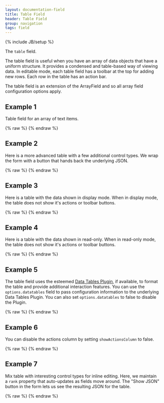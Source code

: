 ```yaml
---
layout: documentation-field
title: Table Field
header: Table Field
group: navigation
tags: field
---
```

{% include JB/setup %}

The ```table``` field.

The table field is useful when you have an array of data objects that have a uniform structure.  It provides a condensed
and table-based way of viewing data.  In editable mode, each table field has a toolbar at the top for adding new rows.
Each row in the table has an action bar.

The table field is an extension of the ArrayField and so all array field configuration options apply.

<!-- INCLUDE_API_DOCS: table -->


## Example 1
Table field for an array of text items.
<div id="field1"> </div>
{% raw %}
<script type="text/javascript" id="field1-script">
$("#field1").alpaca({
    "data": [{
        "key": "key1",
        "title": "title1",
        "amount": 2.53
    }, {
        "key": "key2",
        "title": "title2",
        "amount": 1.80
    }, {
        "key": "key3",
        "title": "title3",
        "amount": 5.60
    }],
    "schema": {
        "type": "array",
        "items": {
            "type": "object",
            "properties": {
                "key": {
                    "type": "string",
                    "title": "Key"
                },
                "title": {
                    "type": "string",
                    "title": "Title"
                },
                "amount": {
                    "type": "number",
                    "title": "Amount"
                }
            }
        }
    },
    "options": {
        "type": "table"
    }
});
</script>
{% endraw %}


## Example 2
Here is a more advanced table with a few additional control types.  We wrap the form with a button that hands
back the underlying JSON.
<div id="field2"> </div>
{% raw %}
<script type="text/javascript" id="field2-script">
$("#field2").alpaca({
    "data": [{
        "key": "key1",
        "title": "title1",
        "amount": 2.53,
        "rating": "good"
    }, {
        "key": "key2",
        "title": "title2",
        "amount": 1.80,
        "rating": "poor"
    }, {
        "key": "key3",
        "title": "title3",
        "amount": 5.60,
        "rating": "excellent"
    }],
    "schema": {
        "type": "array",
        "items": {
            "type": "object",
            "properties": {
                "key": {
                    "type": "string",
                    "title": "Key"
                },
                "title": {
                    "type": "string",
                    "title": "Title"
                },
                "amount": {
                    "type": "number",
                    "title": "Amount"
                },
                "approved": {
                    "type": "boolean",
                    "title": "Approved"
                },
                "rating": {
                    "type": "string",
                    "enum": ["poor", "good", "excellent"],
                    "title": "Rating"
                }
            }
        }
    },
    "options": {
        "type": "table",
        "items": {
            "fields": {
                "rating": {
                    "type": "select"
                }
            }
        },
        "form": {
            "buttons": {
                "submit": {
                    "click": function() {
                        var value = this.getValue();
                        alert(JSON.stringify(value, null, "  "));
                    }
                }
            }
        }
    }
});
</script>
{% endraw %}

## Example 3
Here is a table with the data shown in display mode.  When in display mode, the table does not show it's actions or
toolbar buttons.
<div id="field3"> </div>
{% raw %}
<script type="text/javascript" id="field3-script">
$("#field3").alpaca({
    "data": [{
        "key": "key1",
        "title": "title1",
        "amount": 2.53
    }, {
        "key": "key2",
        "title": "title2",
        "amount": 1.80
    }, {
        "key": "key3",
        "title": "title3",
        "amount": 5.60
    }],
    "schema": {
        "type": "array",
        "items": {
            "type": "object",
            "properties": {
                "key": {
                    "type": "string",
                    "title": "Key"
                },
                "title": {
                    "type": "string",
                    "title": "Title"
                },
                "amount": {
                    "type": "number",
                    "title": "Amount"
                }
            }
        }
    },
    "options": {
        "type": "table"
    },
    "view": "bootstrap-display"
});
</script>
{% endraw %}


## Example 4
Here is a table with the data shown in read-only.  When in read-only mode, the table does not show it's actions or
toolbar buttons.
<div id="field4"> </div>
{% raw %}
<script type="text/javascript" id="field4-script">
$("#field4").alpaca({
    "data": [{
        "key": "key1",
        "title": "title1",
        "amount": 2.53
    }, {
        "key": "key2",
        "title": "title2",
        "amount": 1.80
    }, {
        "key": "key3",
        "title": "title3",
        "amount": 5.60
    }],
    "schema": {
        "type": "array",
        "items": {
            "type": "object",
            "properties": {
                "key": {
                    "type": "string",
                    "title": "Key"
                },
                "title": {
                    "type": "string",
                    "title": "Title"
                },
                "amount": {
                    "type": "number",
                    "title": "Amount"
                }
            }
        },
        "readonly": true
    },
    "options": {
        "type": "table"
    }
});
</script>
{% endraw %}



## Example 5
The table field uses the esteemed <a href="http://www.datatables.net" target="_blank">Data Tables Plugin</a>,
if available, to format the table and provide additional interaction features.  You can use the
<code>options.datatables</code> field to pass configuration information to the underlying Data Tables Plugin.
You can also set <code>options.datatables</code> to false to disable the Plugin.
<div id="field5"> </div>
{% raw %}
<script type="text/javascript" id="field5-script">
$("#field5").alpaca({
    "data": [{
        "key": "key1",
        "title": "title1",
        "amount": 2.53
    }, {
        "key": "key2",
        "title": "title2",
        "amount": 1.80
    }, {
        "key": "key3",
        "title": "title3",
        "amount": 5.60
    }],
    "schema": {
        "type": "array",
        "items": {
            "type": "object",
            "properties": {
                "key": {
                    "type": "string",
                    "title": "Clave"
                },
                "title": {
                    "type": "string",
                    "title": "Título"
                },
                "amount": {
                    "type": "number",
                    "title": "Costo"
                }
            }
        }
    },
    "options": {
        "type": "table",
        "datatables": {
            "paging": false,
            "lengthChange": false,
            "info": true,
            "searching": false,
            "ordering": true,
            "autoWidth": false,
            "language": {
                "info": "Mira! Le ofrecemos _START_ to _END_ of _TOTAL_ cositas"
            }
        }
    }
});
</script>
{% endraw %}

## Example 6
You can disable the actions column by setting <code>showActionsColumn</code> to false.
<div id="field6"> </div>
{% raw %}
<script type="text/javascript" id="field6-script">
$("#field6").alpaca({
    "data": [{
        "key": "key1",
        "title": "title1",
        "amount": 2.53
    }, {
        "key": "key2",
        "title": "title2",
        "amount": 1.80
    }, {
        "key": "key3",
        "title": "title3",
        "amount": 5.60
    }],
    "schema": {
        "type": "array",
        "items": {
            "type": "object",
            "properties": {
                "key": {
                    "type": "string",
                    "title": "Clave"
                },
                "title": {
                    "type": "string",
                    "title": "Título"
                },
                "amount": {
                    "type": "number",
                    "title": "Costo"
                }
            }
        }
    },
    "options": {
        "type": "table",
        "showActionsColumn": false
    }
});
</script>
{% endraw %}

## Example 7

Mix table with interesting control types for inline editing.  Here, we maintain a <code>rank</code> property that
auto-updates as fields move around.  The "Show JSON" button in the form lets us see the resulting JSON for the table.
<div id="field7"> </div>
{% raw %}
<script type="text/javascript" id="field7-script">
$("#field7").alpaca({
    "data": [{
        "rank": 1,
        "name": "Michael Jordan",
        "sport": "basketball",
        "active": false,
        "number": 23
    }, {
        "rank": 2,
        "name": "Pele",
        "sport": "soccer",
        "active": false,
        "number": 10
    }, {
        "rank": 3,
        "name": "Wayne Gretzky",
        "sport": "hockey",
        "valid": false,
        "number": 99
    }],
    "schema": {
        "type": "array",
        "items": {
            "type": "object",
            "properties": {
                "rank": {
                    "type": "number",
                    "title": "Rank",
                    "readonly": true
                },
                "name": {
                    "type": "string",
                    "title": "Name"
                },
                "sport": {
                    "type": "string",
                    "title": "Sport",
                    "enum": [
                        "basketball",
                        "baseball",
                        "hockey",
                        "soccer",
                        "football"
                    ]
                },
                "active": {
                    "type": "boolean",
                    "title": "Active",
                    "enum": [true, false]
                },
                "number": {
                    "type": "number",
                    "title": "Number"
                }
            }
        }
    },
    "options": {
        "type": "table",
        "items": {
            "fields": {
                "name": {
                    "type": "personalname"
                },
                "sport": {
                    "type": "select",
                    "optionLabels": [
                        "Basketball",
                        "Baseball",
                        "Hockey",
                        "Soccer",
                        "Football"
                    ]
                },
                "active": {
                    "type": "select",
                    "optionLabels": ["Yep", "Nope"]
                },
                "number": {
                    "type": "integer"
                }
            }
        },
        "datatables": {
            "searching": true
        },
        "toolbarSticky": true,
        "form": {
            "buttons": {
                "submit": {
                    "title": "Show JSON",
                    "click": function() {
                        alert(JSON.stringify(this.getValue(), null, "  "));
                    }
                }
            }
        }
    },
    "postRender": function(control) {
        control.on("move", function() {
            for (var i = 0; i < control.children.length; i++) {
                control.children[i].childrenByPropertyId["rank"].setValue(i + 1);
            }
        });
    }
});
</script>
{% endraw %}
